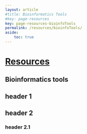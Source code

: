 ```yaml
---
layout: article
#title: Bioinformatics Tools
#key: page-resources
key: page-resources-bioinfoTools
permalink: /resources/bioinfoTools/
aside:
    toc: true
---
```


# [Resources](/resources/)
## Bioinformatics tools

## header 1

## header 2

### header 2.1


